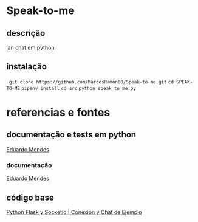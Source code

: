 # Speak-to-me
## descrição
lan chat em python

## instalação
` git clone https://github.com/MarcosRamon00/Speak-to-me.git`
` cd SPEAK-TO-ME `
` pipenv install `
` cd src `
` python speak_to_me.py `
 

# referencias e fontes
## documentação e tests em python
[Eduardo Mendes](https://www.youtube.com/user/mendesesduardo/videos)
### documentação
[Eduardo Mendes](https://www.youtube.com/watch?v=rX8MRsN1N-U)
## código base
[Python Flask y Socketio | Conexión y Chat de Ejemplo](https://www.youtube.com/watch?v=71DZYl4Q4o8)
